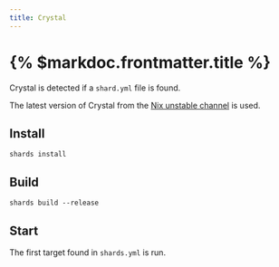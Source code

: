 ```yaml
---
title: Crystal
---
```


# {% $markdoc.frontmatter.title %}

Crystal is detected if a `shard.yml` file is found.

The latest version of Crystal from the [Nix unstable channel](https://search.nixos.org/packages?channel=unstable&show=crystal&from=0&size=50&sort=relevance&type=packages&query=crystal) is used.

## Install

```
shards install
```

## Build

```
shards build --release
```

## Start

The first target found in `shards.yml` is run.
